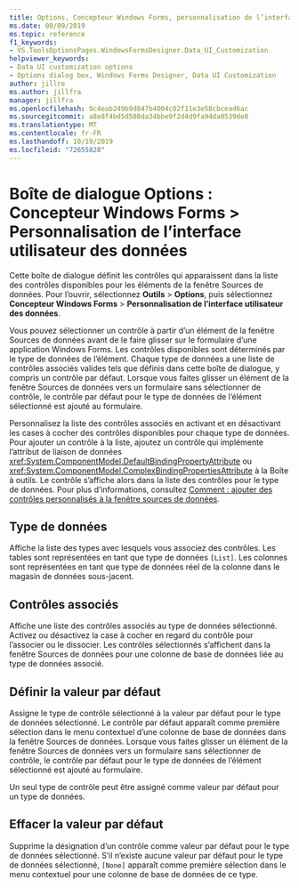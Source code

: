 ```yaml
---
title: Options, Concepteur Windows Forms, personnalisation de l’interface utilisateur des données
ms.date: 08/09/2019
ms.topic: reference
f1_keywords:
- VS.ToolsOptionsPages.WindowsFormsDesigner.Data_UI_Customization
helpviewer_keywords:
- Data UI customization options
- Options dialog box, Windows Forms Designer, Data UI Customization
author: jillre
ms.author: jillfra
manager: jillfra
ms.openlocfilehash: 9c4eab249b9d847b4004c02f11e3e58cbcead6ac
ms.sourcegitcommit: a8e8f4bd5d508da34bbe9f2d4d9fa94da0539de0
ms.translationtype: MT
ms.contentlocale: fr-FR
ms.lasthandoff: 10/19/2019
ms.locfileid: "72655828"
---
```

# <a name="options-dialog-box-windows-forms-designer--data-ui-customization"></a>Boîte de dialogue Options : Concepteur Windows Forms > Personnalisation de l’interface utilisateur des données

Cette boîte de dialogue définit les contrôles qui apparaissent dans la liste des contrôles disponibles pour les éléments de la fenêtre Sources de données. Pour l’ouvrir, sélectionnez **Outils** > **Options**, puis sélectionnez **Concepteur Windows Forms** > **Personnalisation de l’interface utilisateur des données**.

Vous pouvez sélectionner un contrôle à partir d’un élément de la fenêtre Sources de données avant de le faire glisser sur le formulaire d’une application Windows Forms. Les contrôles disponibles sont déterminés par le type de données de l’élément. Chaque type de données a une liste de contrôles associés valides tels que définis dans cette boîte de dialogue, y compris un contrôle par défaut. Lorsque vous faites glisser un élément de la fenêtre Sources de données vers un formulaire sans sélectionner de contrôle, le contrôle par défaut pour le type de données de l’élément sélectionné est ajouté au formulaire.

Personnalisez la liste des contrôles associés en activant et en désactivant les cases à cocher des contrôles disponibles pour chaque type de données. Pour ajouter un contrôle à la liste, ajoutez un contrôle qui implémente l’attribut de liaison de données <xref:System.ComponentModel.DefaultBindingPropertyAttribute> ou <xref:System.ComponentModel.ComplexBindingPropertiesAttribute> à la Boîte à outils. Le contrôle s’affiche alors dans la liste des contrôles pour le type de données. Pour plus d’informations, consultez [Comment : ajouter des contrôles personnalisés à la fenêtre sources de données](../..//data-tools/add-custom-controls-to-the-data-sources-window.md).

## <a name="data-type"></a>Type de données

Affiche la liste des types avec lesquels vous associez des contrôles. Les tables sont représentées en tant que type de données `[List]`. Les colonnes sont représentées en tant que type de données réel de la colonne dans le magasin de données sous-jacent.

## <a name="associated-controls"></a>Contrôles associés

Affiche une liste des contrôles associés au type de données sélectionné. Activez ou désactivez la case à cocher en regard du contrôle pour l’associer ou le dissocier. Les contrôles sélectionnés s’affichent dans la fenêtre Sources de données pour une colonne de base de données liée au type de données associé.

## <a name="set-default"></a>Définir la valeur par défaut

Assigne le type de contrôle sélectionné à la valeur par défaut pour le type de données sélectionné. Le contrôle par défaut apparaît comme première sélection dans le menu contextuel d’une colonne de base de données dans la fenêtre Sources de données. Lorsque vous faites glisser un élément de la fenêtre Sources de données vers un formulaire sans sélectionner de contrôle, le contrôle par défaut pour le type de données de l’élément sélectionné est ajouté au formulaire.

Un seul type de contrôle peut être assigné comme valeur par défaut pour un type de données.

## <a name="clear-default"></a>Effacer la valeur par défaut

Supprime la désignation d’un contrôle comme valeur par défaut pour le type de données sélectionné. S’il n’existe aucune valeur par défaut pour le type de données sélectionné, `[None]` apparaît comme première sélection dans le menu contextuel pour une colonne de base de données de ce type.